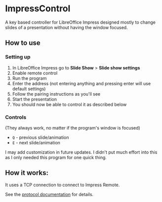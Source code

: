 # ImpressControl
A key based controller for LibreOffice Impress designed mostly to change slides of a presentation without having the window focused.

## How to use
### Setting up
1. In LibreOffice Impress go to **Slide Show** > **Slide show settings**
2. Enable remote control
3. Run the program
4. Enter the address (not entering anything and pressing enter will use default settings)
5. Follow the pairing instructions as you'll see
6. Start the presentation
7. You should now be able to control it as described below

### Controls
(They always work, no matter if the program's window is focused) 

- `Q` - previous slide/animation
- `E` - next slide/animation

I may add customization in future updates. 
I didn't put much effort into this as I only needed this program for one quick thing.

## How it works:
It uses a TCP connection to connect to Impress Remote.

See the [protocol documentation](https://cgit.freedesktop.org/libreoffice/core/tree/sd/README_REMOTE) for details.

